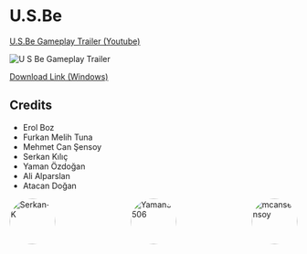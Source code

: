 # U.S.Be


[U.S.Be Gameplay Trailer (Youtube)](https://www.youtube.com/watch?v=DVcSD3DgIt0)

![U S Be Gameplay Trailer](https://github.com/user-attachments/assets/5e35aa07-71ae-4980-b194-e6ac1b1b0495)

[Download Link (Windows)](https://anomalic-dreams-studios.itch.io/usbe)

## Credits
- Erol Boz
- Furkan Melih Tuna
- Mehmet Can Şensoy
- Serkan Kılıç
- Yaman Özdoğan
- Ali Alparslan
- Atacan Doğan

<div style="display: flex; justify-content: space-between; align-items: center;">

  <a href="https://github.com/Serkan-K">
    <img src="https://contrib.rocks/image?repo=Serkan-K/Serkan-K" alt="Serkan-K" style="width: 80px; height: 80px; border-radius: 50%; object-fit: cover;" />
  </a>

  <a href="https://github.com/Yaman3506">
    <img src="https://contrib.rocks/image?repo=Yaman3506/Yaman3506" alt="Yaman3506" style="width: 80px; height: 80px; border-radius: 50%; object-fit: cover;" />
  </a>

  <a href="https://github.com/mcansensoy">
    <img src="https://avatars.githubusercontent.com/u/163874076?v=4" alt="mcansensoy" style="width: 80px; height: 80px; border-radius: 50%; object-fit: cover;" />
  </a>

</div>
